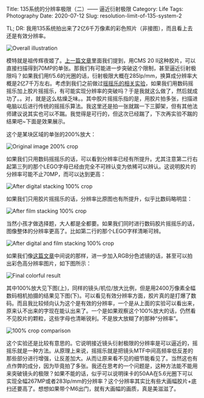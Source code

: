 Title: 135系统的分辨率极限（二）—— 逼近衍射极限
Category: Life
Tags: Photography
Date: 2020-07-12
Slug: resolution-limit-of-135-system-2

TL; DR: 我用135系统拍出来了2亿6千万像素的彩色照片（非接图），而且看上去还是有效分辨率。

![Overall illustration](/images/135_resolution_limit_2_demo_figure.jpg)

模特就是祖传辉夜姬了。[上一篇文章](/resolution-limit-of-135-system.html)里面我们提到，用CMS 20 II这种胶片，可以直接扫描得到70MP的单张。那我们有可能进一步突破这个限制，甚至逼近衍射极限吗？如果我们用f/5.6的光圈的话，衍射极限大概在285lp/mm，换算成分辨率大概是2亿7千万左右。考虑到我们之前做过[摇摇乐的相关实验](/gigapixel-photo.html)，如果我们用数码摇摇乐加上胶片摇摇乐，有可能实现分辨率的突破吗？于是我就这么做了，然后就成功了。。对，就是这么枯燥乏味。。其中胶片摇摇乐指的是，用胶片拍多张，扫描进电脑以后进行传统的摇摇乐算法。我这里还是拍一张就踹一下三脚架，但有其他法师建议说其实也可以不踹。我觉得是可行的，但这次已经踹了，下次再实验不踹的结果吧~下面是效果展示。

这个是某块区域的单张的200%放大：

![Original image 200% crop](/images/135_resolution_limit_2_original_100.jpg)

如果我们只用数码摇摇乐的话，可以看到分辨率已经有所提升。尤其注意第二行右起第三列的那个LEGO字母已经由完全不可辨认变为依稀可以辨认。这说明胶片的分辨率可能不止70MP，而可以达到更高：

![After digital stacking 100% crop](/images/135_resolution_limit_2_digital_stack_100.jpg)

如果我们只用胶片摇摇乐的话，分辨率比原图也有所提升，似乎比数码略明显：

![After film stacking 100% crop](/images/135_resolution_limit_2_film_stack_100.jpg)

当然小孩才做选择题，大人都是全都要。如果我们同时进行数码胶片摇摇乐的话，图像整体的分辨率更高了。比如第二行的那个LEGO字样清晰可辨。

![After digital and film stacking 100% crop](/images/135_resolution_limit_2_film_digital_stack_100.jpg)

如果我们像[这篇文章](http://grapeot.me/black-and-white-photo-colorization-2.html)中间说的那样，进一步加入RGB分色滤镜的话，甚至可以拍出彩色高分辨率图片，如下图所示：

![Final colorful result](/images/135_resolution_limit_2_film_stack_result.jpg)

其中100%放大见下图(上)，同样的镜头/机位/放大比例，但是用2400万像素全幅数码相机拍摄的结果见下图(下)。可以看见有效分辨率方面，胶片真的是打爆了数码。而且我比较倾向认为这个是有效的分辨率，一个是从上面的实验可以看出来，原来认不出来的字现在能认出来了。一个是如果观察这个100%放大的话，仍然看不见胶片的颗粒，这些字母也清晰锐利。不是放大放糊了的那种“分辨率”。

![100% crop comparison](/images/135_resolution_limit_2_100_crop_comparison.jpg)

这个实验还是比较有意思的。它说明接近镜头衍射极限的分辨率是可以逼近的，摇摇乐就是一种方法。从原理上来说，摇摇乐就是把镜头MTF中间高频率低反差的那些部分进行增强，让反差加大。从而让原来看不见的细节能看见了。当然这也有点作弊的成分，因为毕竟拍了多张。我还在思考的一个问题是，这种方法能不能用来突破镜头的极限？如果不能的话，似乎可以说明徕卡的50AA在5.6光圈下可以实现全幅267MP或者283lp/mm的分辨率？这个分辨率其实比有些大画幅胶片+底扫还要高了。想想如果带个M6出门，就有大画幅的画质，真是美滋滋了。